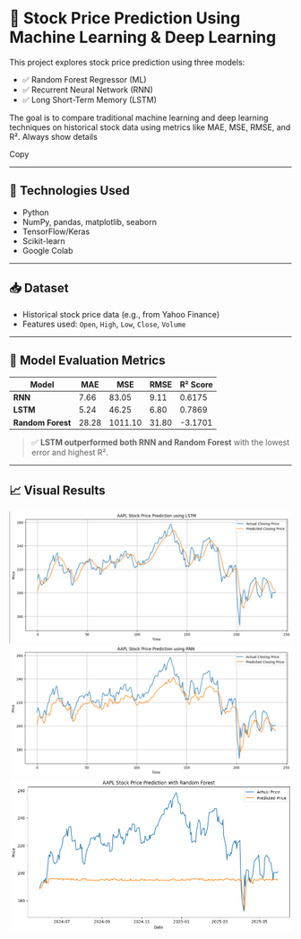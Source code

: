 # 🧠 Stock Price Prediction Using Machine Learning & Deep Learning

This project explores stock price prediction using three models:

- ✅ Random Forest Regressor (ML)
- ✅ Recurrent Neural Network (RNN)
- ✅ Long Short-Term Memory (LSTM)

The goal is to compare traditional machine learning and deep learning techniques on historical stock data using metrics like MAE, MSE, RMSE, and R².
Always show details

Copy

---

## 📌 Technologies Used

- Python
- NumPy, pandas, matplotlib, seaborn
- TensorFlow/Keras
- Scikit-learn
- Google Colab

---

## 📥 Dataset

- Historical stock price data (e.g., from Yahoo Finance)
- Features used: `Open`, `High`, `Low`, `Close`, `Volume`

---

## 🧪 Model Evaluation Metrics

| Model                  | MAE    | MSE     | RMSE   | R² Score |
|------------------------|--------|---------|--------|----------|
| **RNN**                | 7.66   | 83.05   | 9.11   | 0.6175   |
| **LSTM**               | 5.24   | 46.25   | 6.80   | 0.7869   |
| **Random Forest**      | 28.28  | 1011.10 | 31.80  | -3.1701  |

> ✅ **LSTM outperformed both RNN and Random Forest** with the lowest error and highest R².

---

## 📈 Visual Results

![LSTM Prediction Plot](Stock%20prediction%20using%20LSTM.png)
![RNN Prediction Plot](Stock%20prediction%20using%20RNN.png)
![Random Forest Regressor](stock%20prediction%20using%20Random%20Forest%20Regression.png)
